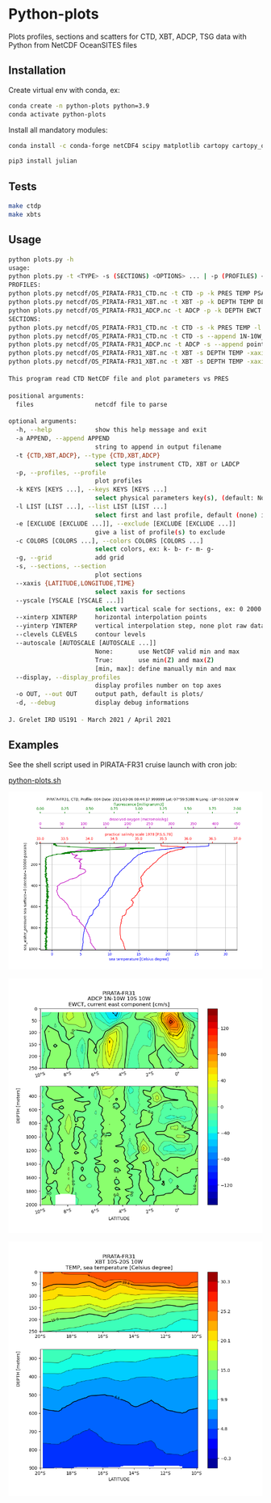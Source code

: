 # Python-plots

Plots profiles, sections and scatters for CTD, XBT, ADCP, TSG data with Python from NetCDF OceanSITES files

## Installation

Create virtual env with conda, ex:

```sh
conda create -n python-plots python=3.9
conda activate python-plots 
```

Install all mandatory modules:

```sh
conda install -c conda-forge netCDF4 scipy matplotlib cartopy cartopy_offlinedata toml
```

```sh
pip3 install julian
```

## Tests

```sh
make ctdp
make xbts
```

## Usage

```sh
python plots.py -h
usage:
python plots.py -t <TYPE> -s (SECTIONS) <OPTIONS> ... | -p (PROFILES) <OPTIONS> ...
PROFILES:
python plots.py netcdf/OS_PIRATA-FR31_CTD.nc -t CTD -p -k PRES TEMP PSAL DOX2 FLU2 -g -c k- b- r- m- g-
python plots.py netcdf/OS_PIRATA-FR31_XBT.nc -t XBT -p -k DEPTH TEMP DENS SVEL -c k- b- k- g- -g
python plots.py netcdf/OS_PIRATA-FR31_ADCP.nc -t ADCP -p -k DEPTH EWCT NSCT -c k- r- b- -g
SECTIONS:
python plots.py netcdf/OS_PIRATA-FR31_CTD.nc -t CTD -s -k PRES TEMP -l 5 28 --xaxis LATITUDE --yscale 0 250 250 2000 --xinterp 24 --yinterp 200 --clevels=30 --autoscale 0 30
python plots.py netcdf/OS_PIRATA-FR31_CTD.nc -t CTD -s --append 1N-10W_10S_10W -k PRES PSAL -l 5 28 --xaxis LATITUDE --yscale 0 250 250 2000 --xinterp 24 --yinterp 100 --clevels=15 --autoscale 34 37
python plots.py netcdf/OS_PIRATA-FR31_ADCP.nc -t ADCP -s --append point-fixe_0-10W -k DEPTH EWCT NSCT -l 33 45 --xaxis TIME --yscale 0 500 --xinterp 20 --yinterp 50 --clevels 15 --autoscale -150 150
python plots.py netcdf/OS_PIRATA-FR31_XBT.nc -t XBT -s DEPTH TEMP -xaxis LATITUDE
python plots.py netcdf/OS_PIRATA-FR31_XBT.nc -t XBT -s DEPTH TEMP -xaxis TIME -l 29 36

This program read CTD NetCDF file and plot parameters vs PRES

positional arguments:
  files                 netcdf file to parse

optional arguments:
  -h, --help            show this help message and exit
  -a APPEND, --append APPEND
                        string to append in output filename
  -t {CTD,XBT,ADCP}, --type {CTD,XBT,ADCP}
                        select type instrument CTD, XBT or LADCP
  -p, --profiles, --profile
                        plot profiles
  -k KEYS [KEYS ...], --keys KEYS [KEYS ...]
                        select physical parameters key(s), (default: None)
  -l LIST [LIST ...], --list LIST [LIST ...]
                        select first and last profile, default (none) is all
  -e [EXCLUDE [EXCLUDE ...]], --exclude [EXCLUDE [EXCLUDE ...]]
                        give a list of profile(s) to exclude
  -c COLORS [COLORS ...], --colors COLORS [COLORS ...]
                        select colors, ex: k- b- r- m- g-
  -g, --grid            add grid
  -s, --sections, --section
                        plot sections
  --xaxis {LATITUDE,LONGITUDE,TIME}
                        select xaxis for sections
  --yscale [YSCALE [YSCALE ...]]
                        select vartical scale for sections, ex: 0 2000 or 0 250 250 2000
  --xinterp XINTERP     horizontal interpolation points
  --yinterp YINTERP     vertical interpolation step, none plot raw data
  --clevels CLEVELS     contour levels
  --autoscale [AUTOSCALE [AUTOSCALE ...]]
                        None:       use NetCDF valid min and max
                        True:       use min(Z) and max(Z)
                        [min, max]: define manually min and max
  --display, --display_profiles
                        display profiles number on top axes
  -o OUT, --out OUT     output path, default is plots/
  -d, --debug           display debug informations

J. Grelet IRD US191 - March 2021 / April 2021
```

## Examples

See the shell script used in PIRATA-FR31 cruise launch with cron job:

[python-plots.sh](https://git.outils-is.ird.fr/US191/CRDAP/-/blob/THALASSA/local/sbin/python-plots.sh)

![CTD profile](examples/PIRATA-FR31-004_CTD.png)

![LADCP section](examples/PIRATA-FR31_1N-10W_10S_10W-ADCP-EWCT.png)

![XBT section](examples/PIRATA-FR31_10S-20S_10W-XBT-TEMP.png)
